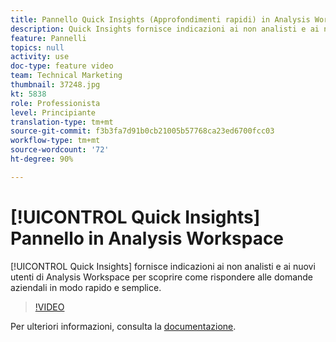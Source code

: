 ```yaml
---
title: Pannello Quick Insights (Approfondimenti rapidi) in Analysis Workspace
description: Quick Insights fornisce indicazioni ai non analisti e ai nuovi utenti di Analysis Workspace per scoprire come rispondere alle domande aziendali in modo rapido e semplice.
feature: Pannelli
topics: null
activity: use
doc-type: feature video
team: Technical Marketing
thumbnail: 37248.jpg
kt: 5838
role: Professionista
level: Principiante
translation-type: tm+mt
source-git-commit: f3b3fa7d91b0cb21005b57768ca23ed6700fcc03
workflow-type: tm+mt
source-wordcount: '72'
ht-degree: 90%

---
```



# [!UICONTROL Quick Insights] Pannello in Analysis Workspace

[!UICONTROL Quick Insights] fornisce indicazioni ai non analisti e ai nuovi utenti di Analysis Workspace per scoprire come rispondere alle domande aziendali in modo rapido e semplice.

>[!VIDEO](https://video.tv.adobe.com/v/37248/?quality=12&learn=on)

Per ulteriori informazioni, consulta la [documentazione](https://docs.adobe.com/content/help/it-IT/analytics/analyze/analysis-workspace/panels/quickinsight.html).
